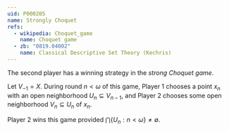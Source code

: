 ```yaml
---
uid: P000205
name: Strongly Choquet
refs:
  - wikipedia: Choquet_game
    name: Choquet game
  - zb: "0819.04002"
    name: Classical Descriptive Set Theory (Kechris)
---
```


The second player has a winning strategy in the *strong Choquet game*.

Let $V_{-1}=X$. During round $n<\omega$
of this game, Player 1 chooses a point $x_n$ with an open neighborhood $U_n\subseteq V_{n-1}$,
and Player 2 chooses some open neighborhood $V_n\subseteq U_n$ of $x_n$.

Player 2 wins this game provided $\bigcap\{U_n:n<\omega\}\not=\emptyset$.
